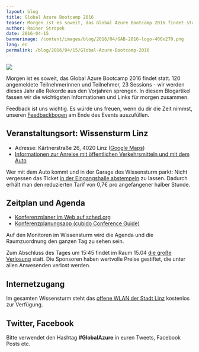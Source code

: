 ```yaml
---
layout: blog
title: Global Azure Bootcamp 2016
teaser: Morgen ist es soweit, das Global Azure Bootcamp 2016 findet statt. 120 angemeldete Teilnehmerinnen und Teilnehmer, 23 Sessions - wir werden dieses Jahr alle Rekorde aus den Vorjahren sprengen. In diesem Blogartikel fassen wir die wichtigsten Informationen und Links für morgen zusammen.
author: Rainer Stropek
date: 2016-04-15
bannerimage: /content/images/blog/2016/04/GAB-2016-logo-400x270.png
lang: en
permalink: /blog/2016/04/15/Global-Azure-Bootcamp-2016
---
```


<p xmlns="http://www.w3.org/1999/xhtml">
  <img src="{{site.baseurl}}/content/images/blog/2016/04/GAB-2016-logo-800x540.png" />
</p><p xmlns="http://www.w3.org/1999/xhtml">Morgen ist es soweit, das Global Azure Bootcamp 2016 findet statt. 120 angemeldete Teilnehmerinnen und Teilnehmer, 23 Sessions - wir werden dieses Jahr alle Rekorde aus den Vorjahren sprengen. In diesem Blogartikel fassen wir die wichtigsten Informationen und Links für morgen zusammen.</p><p class="highlighted" xmlns="http://www.w3.org/1999/xhtml">Feedback ist uns wichtig. Es würde uns freuen, wenn du dir die Zeit nimmst, unseren <a href="http://bit.ly/gab16feedback" target="_blank">Feedbackbogen</a> am Ende des Events auszufüllen.</p><h2 xmlns="http://www.w3.org/1999/xhtml">Veranstaltungsort: Wissensturm Linz</h2><ul xmlns="http://www.w3.org/1999/xhtml">
  <li>Adresse: Kärtnerstraße 26, 4020 Linz (<a href="https://goo.gl/maps/o3pfoB8U5ZJ2" target="_blank">Google Maps</a>)</li>
  <li>
    <a href="http://www.linz.at/wissensturm/anreise.asp" target="_blank">Informationen zur Anreise mit öffentlichen Verkehrsmitteln und mit dem Auto</a>
  </li>
</ul><p class="showcase" xmlns="http://www.w3.org/1999/xhtml">Wer mit dem Auto kommt und in der Garage des Wissensturm parkt: Nicht vergessen das Ticket <a href="http://www.linz.at/wissensturm/anreise.asp" target="_blank">in der Eingangshalle abstempeln</a> zu lassen. Dadurch erhält man den reduzierten Tarif von 0,7€ pro angefangener halber Stunde.</p><h2 xmlns="http://www.w3.org/1999/xhtml">Zeitplan und Agenda</h2><ul xmlns="http://www.w3.org/1999/xhtml">
  <li>
    <a href="http://globalazurebootcampaustria2016.sched.org/" target="_blank">Konferenzplaner im Web auf sched.org</a>
  </li>
  <li>
    <a href="http://www.cubido.at/conferenceguide" target="_blank">Konferenzplanungsapp (cubido Conference Guide)</a>
  </li>
</ul><p xmlns="http://www.w3.org/1999/xhtml">Auf den Monitoren im Wissensturm wird die Agenda und die Raumzuordnung den ganzen Tag zu sehen sein.<br /></p><p class="showcase" xmlns="http://www.w3.org/1999/xhtml">Zum Abschluss des Tages um 15:45 findet im Raum 15.04 <a href="http://globalazurebootcampaustria2016.sched.org/event/6p28/verlosung" target="_blank">die große Verlosung</a> statt. Die Sponsoren haben wertvolle Preise gestiftet, die unter allen Anwesenden verlost werden.</p><h2 xmlns="http://www.w3.org/1999/xhtml">Internetzugang</h2><p xmlns="http://www.w3.org/1999/xhtml">Im gesamten Wissensturm steht das <a href="http://hotspot.linz.at/hilfe/" target="_blank">offene WLAN der Stadt Linz</a> kostenlos zur Verfügung.</p><h2 xmlns="http://www.w3.org/1999/xhtml">Twitter, Facebook</h2><p class="showcase" xmlns="http://www.w3.org/1999/xhtml">Bitte verwendet den Hashtag <strong>#GlobalAzure</strong> in euren Tweets, Facebook Posts etc.</p>